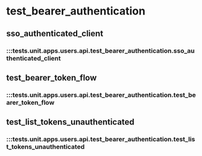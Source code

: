# test_bearer_authentication

## sso_authenticated_client

### :::tests.unit.apps.users.api.test_bearer_authentication.sso_authenticated_client

## test_bearer_token_flow

### :::tests.unit.apps.users.api.test_bearer_authentication.test_bearer_token_flow

## test_list_tokens_unauthenticated

### :::tests.unit.apps.users.api.test_bearer_authentication.test_list_tokens_unauthenticated

